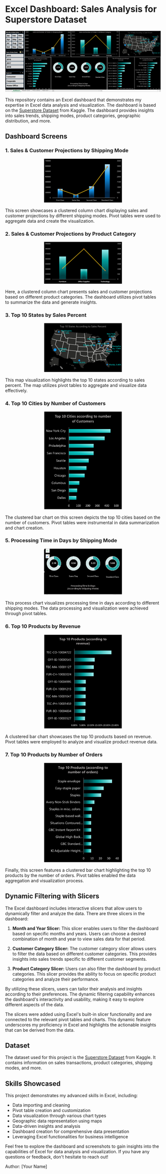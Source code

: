 # Excel Dashboard: Sales Analysis for Superstore Dataset

![Dashboard Screenshot](https://github.com/sifatzaman/Excel_interactive_dashboard/blob/main/Dashboard.PNG)

This repository contains an Excel dashboard that demonstrates my expertise in Excel data analysis and visualization. The dashboard is based on the [Superstore Dataset](https://www.kaggle.com/datasets/rohitsahoo/sales-forecasting) from Kaggle. The dashboard provides insights into sales trends, shipping modes, product categories, geographic distribution, and more.

## Dashboard Screens

### 1. Sales & Customer Projections by Shipping Mode

<p align="center">
  <img src="https://github.com/sifatzaman/Excel_interactive_dashboard/blob/main/Screen1.png" width="50%">
</p>

This screen showcases a clustered column chart displaying sales and customer projections by different shipping modes. Pivot tables were used to aggregate data and create the visualization.

### 2. Sales & Customer Projections by Product Category

<p align="center">
  <img src="https://github.com/sifatzaman/Excel_interactive_dashboard/blob/main/Screen2.png" width="50%">
</p>

Here, a clustered column chart presents sales and customer projections based on different product categories. The dashboard utilizes pivot tables to summarize the data and generate insights.

### 3. Top 10 States by Sales Percent

<p align="center">
  <img src="https://github.com/sifatzaman/Excel_interactive_dashboard/blob/main/Screen3.png" width="50%">
</p>

This map visualization highlights the top 10 states according to sales percent. The map utilizes pivot tables to aggregate and visualize data effectively.

### 4. Top 10 Cities by Number of Customers

<p align="center">
  <img src="https://github.com/sifatzaman/Excel_interactive_dashboard/blob/main/Screen4.png" width="50%">
</p>

The clustered bar chart on this screen depicts the top 10 cities based on the number of customers. Pivot tables were instrumental in data summarization and chart creation.

### 5. Processing Time in Days by Shipping Mode

<p align="center">
  <img src="https://github.com/sifatzaman/Excel_interactive_dashboard/blob/main/Screen5.PNG" width="50%">
</p>

This process chart visualizes processing time in days according to different shipping modes. The data processing and visualization were achieved through pivot tables.

### 6. Top 10 Products by Revenue

<p align="center">
  <img src="https://github.com/sifatzaman/Excel_interactive_dashboard/blob/main/Screen6.png" width="50%">
</p>

A clustered bar chart showcases the top 10 products based on revenue. Pivot tables were employed to analyze and visualize product revenue data.

### 7. Top 10 Products by Number of Orders

<p align="center">
  <img src="https://github.com/sifatzaman/Excel_interactive_dashboard/blob/main/Screen7.png" width="50%">
</p>

Finally, this screen features a clustered bar chart highlighting the top 10 products by the number of orders. Pivot tables enabled the data aggregation and visualization process.

## Dynamic Filtering with Slicers

The Excel dashboard includes interactive slicers that allow users to dynamically filter and analyze the data. There are three slicers in the dashboard:

1. **Month and Year Slicer:** This slicer enables users to filter the dashboard based on specific months and years. Users can choose a desired combination of month and year to view sales data for that period.

2. **Customer Category Slicer:** The customer category slicer allows users to filter the data based on different customer categories. This provides insights into sales trends specific to different customer segments.

3. **Product Category Slicer:** Users can also filter the dashboard by product categories. This slicer provides the ability to focus on specific product categories and analyze their performance.

By utilizing these slicers, users can tailor their analysis and insights according to their preferences. The dynamic filtering capability enhances the dashboard's interactivity and usability, making it easy to explore different aspects of the data.

The slicers were added using Excel's built-in slicer functionality and are connected to the relevant pivot tables and charts. This dynamic feature underscores my proficiency in Excel and highlights the actionable insights that can be derived from the data.

## Dataset

The dataset used for this project is the [Superstore Dataset](https://www.kaggle.com/datasets/rohitsahoo/sales-forecasting) from Kaggle. It contains information on sales transactions, product categories, shipping modes, and more.

## Skills Showcased

This project demonstrates my advanced skills in Excel, including:
- Data importing and cleaning
- Pivot table creation and customization
- Data visualization through various chart types
- Geographic data representation using maps
- Data-driven insights and analysis
- Dashboard creation for comprehensive data presentation
- Leveraging Excel functionalities for business intelligence

Feel free to explore the dashboard and screenshots to gain insights into the capabilities of Excel for data analysis and visualization. If you have any questions or feedback, don't hesitate to reach out!

Author: [Your Name]
